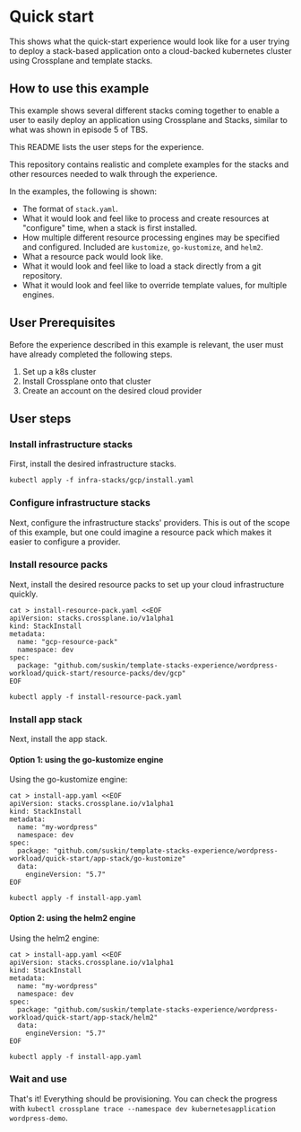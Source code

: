 # Quick start

This shows what the quick-start experience would look like for a user
trying to deploy a stack-based application onto a cloud-backed
kubernetes cluster using Crossplane and template stacks.

## How to use this example

This example shows several different stacks coming together to enable a
user to easily deploy an application using Crossplane and Stacks,
similar to what was shown in episode 5 of TBS.

This README lists the user steps for the experience.

This repository contains realistic and complete examples for the stacks
and other resources needed to walk through the experience.

In the examples, the following is shown:

* The format of `stack.yaml`.
* What it would look and feel like to process and create resources at
  "configure" time, when a stack is first installed.
* How multiple different resource processing engines may be specified
  and configured. Included are `kustomize`, `go-kustomize`, and `helm2`.
* What a resource pack would look like.
* What it would look and feel like to load a stack directly from a git
  repository.
* What it would look and feel like to override template values, for
  multiple engines.

## User Prerequisites

Before the experience described in this example is relevant, the user
must have already completed the following steps.

1. Set up a k8s cluster
2. Install Crossplane onto that cluster
3. Create an account on the desired cloud provider

## User steps

### Install infrastructure stacks

First, install the desired infrastructure stacks.

```
kubectl apply -f infra-stacks/gcp/install.yaml
```

### Configure infrastructure stacks

Next, configure the infrastructure stacks' providers. This is out of the
scope of this example, but one could imagine a resource pack which makes
it easier to configure a provider.

### Install resource packs

Next, install the desired resource packs to set up your cloud
infrastructure quickly.

```
cat > install-resource-pack.yaml <<EOF
apiVersion: stacks.crossplane.io/v1alpha1
kind: StackInstall
metadata:
  name: "gcp-resource-pack"
  namespace: dev
spec:
  package: "github.com/suskin/template-stacks-experience/wordpress-workload/quick-start/resource-packs/dev/gcp"
EOF

kubectl apply -f install-resource-pack.yaml
```

### Install app stack

Next, install the app stack.

#### Option 1: using the go-kustomize engine

Using the go-kustomize engine:

```
cat > install-app.yaml <<EOF
apiVersion: stacks.crossplane.io/v1alpha1
kind: StackInstall
metadata:
  name: "my-wordpress"
  namespace: dev
spec:
  package: "github.com/suskin/template-stacks-experience/wordpress-workload/quick-start/app-stack/go-kustomize"
  data:
    engineVersion: "5.7"
EOF

kubectl apply -f install-app.yaml
```

#### Option 2: using the helm2 engine

Using the helm2 engine:

```
cat > install-app.yaml <<EOF
apiVersion: stacks.crossplane.io/v1alpha1
kind: StackInstall
metadata:
  name: "my-wordpress"
  namespace: dev
spec:
  package: "github.com/suskin/template-stacks-experience/wordpress-workload/quick-start/app-stack/helm2"
  data:
    engineVersion: "5.7"
EOF

kubectl apply -f install-app.yaml
```

### Wait and use

That's it! Everything should be provisioning. You can check the progress
with `kubectl crossplane trace --namespace dev kubernetesapplication
wordpress-demo`.
